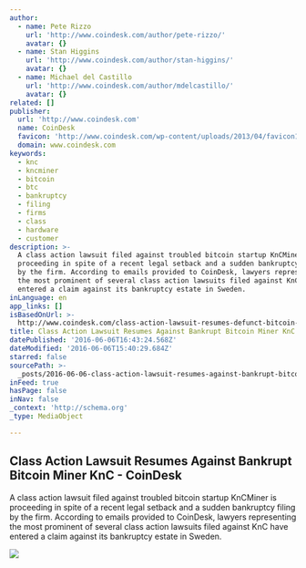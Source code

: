 ```yaml
---
author:
  - name: Pete Rizzo
    url: 'http://www.coindesk.com/author/pete-rizzo/'
    avatar: {}
  - name: Stan Higgins
    url: 'http://www.coindesk.com/author/stan-higgins/'
    avatar: {}
  - name: Michael del Castillo
    url: 'http://www.coindesk.com/author/mdelcastillo/'
    avatar: {}
related: []
publisher:
  url: 'http://www.coindesk.com'
  name: CoinDesk
  favicon: 'http://www.coindesk.com/wp-content/uploads/2013/04/favicon1.ico?7fca2f'
  domain: www.coindesk.com
keywords:
  - knc
  - kncminer
  - bitcoin
  - btc
  - bankruptcy
  - filing
  - firms
  - class
  - hardware
  - customer
description: >-
  A class action lawsuit filed against troubled bitcoin startup KnCMiner is
  proceeding in spite of a recent legal setback and a sudden bankruptcy filing
  by the firm. According to emails provided to CoinDesk, lawyers representing
  the most prominent of several class action lawsuits filed against KnC have
  entered a claim against its bankruptcy estate in Sweden.
inLanguage: en
app_links: []
isBasedOnUrl: >-
  http://www.coindesk.com/class-action-lawsuit-resumes-defunct-bitcoin-miner-knc/
title: Class Action Lawsuit Resumes Against Bankrupt Bitcoin Miner KnC - CoinDesk
datePublished: '2016-06-06T16:43:24.568Z'
dateModified: '2016-06-06T15:40:29.684Z'
starred: false
sourcePath: >-
  _posts/2016-06-06-class-action-lawsuit-resumes-against-bankrupt-bitcoin-miner.md
inFeed: true
hasPage: false
inNav: false
_context: 'http://schema.org'
_type: MediaObject

---
```

<article style=""><h1>Class Action Lawsuit Resumes Against Bankrupt Bitcoin Miner KnC - CoinDesk</h1><p>A class action lawsuit filed against troubled bitcoin startup KnCMiner is proceeding in spite of a recent legal setback and a sudden bankruptcy filing by the firm. According to emails provided to CoinDesk, lawyers representing the most prominent of several class action lawsuits filed against KnC have entered a claim against its bankruptcy estate in Sweden.</p><img src="http://media.coindesk.com/2016/06/business-meeting-e1465224975166.jpg" /></article>